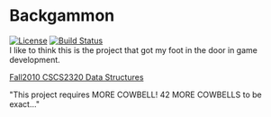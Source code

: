 Backgammon
==============
[![License](http://img.shields.io/badge/license%20-cc-green.svg)](http://creativecommons.org/licenses/by-nc/3.0/deed.en_US)
[![Build Status](https://travis-ci.org/fassetar/Backgammon.svg)](https://travis-ci.org/fassetar/Backgammon)
<br>
 I like to think this is the project that got my foot in the door in game development.

[Fall2010 CSCS2320  Data Structures](http://lab46.corning-cc.edu/notes/data)

"This project requires MORE COWBELL! 42 MORE COWBELLS to be exact..."
